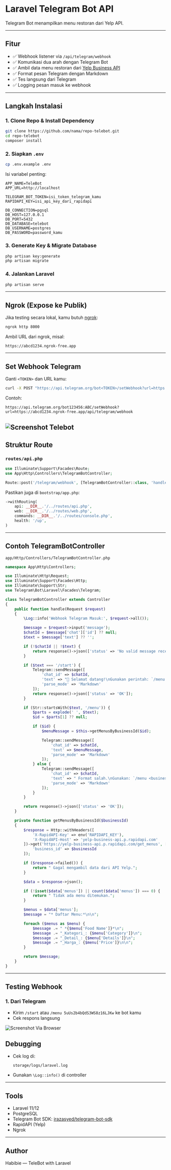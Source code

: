 
# Laravel Telegram Bot API

Telegram Bot menampilkan menu restoran dari Yelp API.

---

## Fitur

- ✅ Webhook listener via `/api/telegram/webhook`
- ✅ Komunikasi dua arah dengan Telegram Bot
- ✅ Ambil data menu restoran dari [Yelp Business API](https://rapidapi.com/apidojo/api/yelp-business/)
- ✅ Format pesan Telegram dengan Markdown
- ✅ Tes langsung dari Telegram
- ✅ Logging pesan masuk ke webhook

---

## Langkah Instalasi

### 1. Clone Repo & Install Dependency

```bash
git clone https://github.com/nama/repo-telebot.git
cd repo-telebot
composer install
```

### 2. Siapkan `.env`

```bash
cp .env.example .env
```

Isi variabel penting:

```
APP_NAME=TeleBot
APP_URL=http://localhost

TELEGRAM_BOT_TOKEN=isi_token_telegram_kamu
RAPIDAPI_KEY=isi_api_key_dari_rapidapi

DB_CONNECTION=pgsql
DB_HOST=127.0.0.1
DB_PORT=5432
DB_DATABASE=telebot
DB_USERNAME=postgres
DB_PASSWORD=password_kamu
```

### 3. Generate Key & Migrate Database

```bash
php artisan key:generate
php artisan migrate
```

### 4. Jalankan Laravel

```bash
php artisan serve
```

---

## Ngrok (Expose ke Publik)

Jika testing secara lokal, kamu butuh [ngrok](https://ngrok.com):

```bash
ngrok http 8000
```

Ambil URL dari ngrok, misal:

```
https://abcd1234.ngrok-free.app
```

---

## Set Webhook Telegram

Ganti `<TOKEN>` dan URL kamu:

```bash
curl -X POST "https://api.telegram.org/bot<TOKEN>/setWebhook?url=https://abcd1234.ngrok-free.app/api/telegram/webhook"
```

Contoh:

```
https://api.telegram.org/bot123456:ABC/setWebhook?url=https://abcd1234.ngrok-free.app/api/telegram/webhook
```
![Screenshot Telebot](https://raw.githubusercontent.com/mjhabibie18/telebot/main/docs/img/sswebhook.png)
---

## Struktur Route

### `routes/api.php`

```php
use Illuminate\Support\Facades\Route;
use App\Http\Controllers\TelegramBotController;

Route::post('/telegram/webhook', [TelegramBotController::class, 'handle']);
```

Pastikan juga di `bootstrap/app.php`:

```php
->withRouting(
    api: __DIR__.'/../routes/api.php',
    web: __DIR__.'/../routes/web.php',
    commands: __DIR__.'/../routes/console.php',
    health: '/up',
)
```

---

## Contoh TelegramBotController

`app/Http/Controllers/TelegramBotController.php`

```php
namespace App\Http\Controllers;

use Illuminate\Http\Request;
use Illuminate\Support\Facades\Http;
use Illuminate\Support\Str;
use Telegram\Bot\Laravel\Facades\Telegram;

class TelegramBotController extends Controller
{
    public function handle(Request $request)
    {
        \Log::info('Webhook Telegram Masuk:', $request->all());

        $message = $request->input('message');
        $chatId = $message['chat']['id'] ?? null;
        $text = $message['text'] ?? '';

        if (!$chatId || !$text) {
            return response()->json(['status' => 'No valid message received.']);
        }

        if ($text === '/start') {
            Telegram::sendMessage([
                'chat_id' => $chatId,
                'text' => "👋 Selamat datang!\nGunakan perintah: `/menu <business_id>`\nContoh: `/menu 5uUs2b4bQdS3WS8z16LJKw`",
                'parse_mode' => 'Markdown'
            ]);
            return response()->json(['status' => 'OK']);
        }

        if (Str::startsWith($text, '/menu')) {
            $parts = explode(' ', $text);
            $id = $parts[1] ?? null;

            if ($id) {
                $menuMessage = $this->getMenusByBusinessId($id);

                Telegram::sendMessage([
                    'chat_id' => $chatId,
                    'text' => $menuMessage,
                    'parse_mode' => 'Markdown'
                ]);
            } else {
                Telegram::sendMessage([
                    'chat_id' => $chatId,
                    'text' => " Format salah.\nGunakan: `/menu <business_id>`",
                    'parse_mode' => 'Markdown'
                ]);
            }
        }

        return response()->json(['status' => 'OK']);
    }

    private function getMenusByBusinessId($businessId)
    {
        $response = Http::withHeaders([
            'X-RapidAPI-Key' => env('RAPIDAPI_KEY'),
            'X-RapidAPI-Host' => 'yelp-business-api.p.rapidapi.com'
        ])->get('https://yelp-business-api.p.rapidapi.com/get_menus', [
            'business_id' => $businessId
        ]);

        if ($response->failed()) {
            return " Gagal mengambil data dari API Yelp.";
        }

        $data = $response->json();

        if (!isset($data['menus']) || count($data['menus']) === 0) {
            return " Tidak ada menu ditemukan.";
        }

        $menus = $data['menus'];
        $message = "* Daftar Menu:*\n\n";

        foreach ($menus as $menu) {
            $message .= " *{$menu['Food Name']}*\n";
            $message .= "_Kategori_: {$menu['Category']}\n";
            $message .= "_Detail_: {$menu['Details']}\n";
            $message .= "_Harga_: {$menu['Price']}\n\n";
        }

        return $message;
    }
}
```

---

## Testing Webhook

### 1. Dari Telegram
- Kirim `/start` atau `/menu 5uUs2b4bQdS3WS8z16LJKw` ke bot kamu
- Cek respons langsung

![Screenshot Via Browser](https://raw.githubusercontent.com/mjhabibie18/telebot/main/docs/img/sstelebot.png)

## Debugging

- Cek log di:
  ```
  storage/logs/laravel.log
  ```
- Gunakan `\Log::info()` di controller

---

## Tools

- Laravel 11/12
- PostgreSQL
- Telegram Bot SDK: [irazasyed/telegram-bot-sdk](https://github.com/irazasyed/telegram-bot-sdk)
- RapidAPI (Yelp)
- Ngrok

---

## Author

Habibie — TeleBot with Laravel
